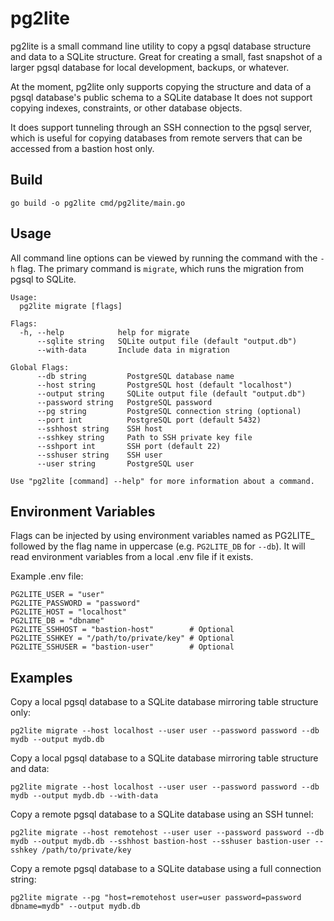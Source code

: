 # pg2lite

pg2lite is a small command line utility to copy a pgsql database structure and data to a SQLite structure. Great for creating a small, fast snapshot of a larger pgsql database for local development, backups, or whatever.

At the moment, pg2lite only supports copying the structure and data of a pgsql database's public schema to a SQLite database It does not support copying indexes, constraints, or other database objects.

It does support tunneling through an SSH connection to the pgsql server, which is useful for copying databases from remote servers that can be accessed from a bastion host only.

## Build

`go build -o pg2lite cmd/pg2lite/main.go`

## Usage

All command line options can be viewed by running the command with the `-h` flag. The primary command is `migrate`, which runs the migration from pgsql to SQLite.

```
Usage:
  pg2lite migrate [flags]

Flags:
  -h, --help            help for migrate
      --sqlite string   SQLite output file (default "output.db")
      --with-data       Include data in migration

Global Flags:
      --db string         PostgreSQL database name
      --host string       PostgreSQL host (default "localhost")
      --output string     SQLite output file (default "output.db")
      --password string   PostgreSQL password
      --pg string         PostgreSQL connection string (optional)
      --port int          PostgreSQL port (default 5432)
      --sshhost string    SSH host
      --sshkey string     Path to SSH private key file
      --sshport int       SSH port (default 22)
      --sshuser string    SSH user
      --user string       PostgreSQL user

Use "pg2lite [command] --help" for more information about a command.
```

## Environment Variables

 Flags can be injected by using environment variables named as PG2LITE_ followed by the flag name in uppercase (e.g. `PG2LITE_DB` for `--db`). It will read environment variables from a local .env file if it exists.

Example .env file:

```
PG2LITE_USER = "user"
PG2LITE_PASSWORD = "password"
PG2LITE_HOST = "localhost"
PG2LITE_DB = "dbname"
PG2LITE_SSHHOST = "bastion-host"        # Optional
PG2LITE_SSHKEY = "/path/to/private/key" # Optional
PG2LITE_SSHUSER = "bastion-user"        # Optional
```

## Examples

Copy a local pgsql database to a SQLite database mirroring table structure only:

```
pg2lite migrate --host localhost --user user --password password --db mydb --output mydb.db
```

Copy a local pgsql database to a SQLite database mirroring table structure and data:

```
pg2lite migrate --host localhost --user user --password password --db mydb --output mydb.db --with-data
```

Copy a remote pgsql database to a SQLite database using an SSH tunnel:

```
pg2lite migrate --host remotehost --user user --password password --db mydb --output mydb.db --sshhost bastion-host --sshuser bastion-user --sshkey /path/to/private/key
```

Copy a remote pgsql database to a SQLite database using a full connection string:

```
pg2lite migrate --pg "host=remotehost user=user password=password dbname=mydb" --output mydb.db
```

